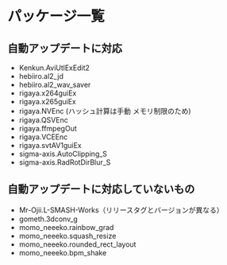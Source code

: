 # パッケージ一覧

## 自動アップデートに対応
- Kenkun.AviUtlExEdit2
- hebiiro.al2_jd
- hebiiro.al2_wav_saver
- rigaya.x264guiEx
- rigaya.x265guiEx
- rigaya.NVEnc (ハッシュ計算は手動 メモリ制限のため)
- rigaya.QSVEnc
- rigaya.ffmpegOut
- rigaya.VCEEnc
- rigaya.svtAV1guiEx
- sigma-axis.AutoClipping_S
- sigma-axis.RadRotDirBlur_S

## 自動アップデートに対応していないもの
- Mr-Ojii.L-SMASH-Works（リリースタグとバージョンが異なる）
- gometh.3dconv_g
- momo_neeeko.rainbow_grad
- momo_neeeko.squash_resize
- momo_neeeko.rounded_rect_layout
- momo_neeeko.bpm_shake
